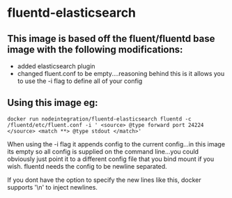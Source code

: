 # fluentd-elasticsearch
## This image is based off the fluent/fluentd base image with the following modifications:

* added elasticsearch plugin
* changed fluent.conf to be empty....reasoning behind this is it allows you to use the -i flag to define all of your config

## Using this image eg:

`docker run nodeintegration/fluentd-elasticsearch fluentd -c /fluentd/etc/fluent.conf -i '
<source>
@type forward
port 24224
</source>
<match **>
@type stdout
</match>'`

When using the -i flag it appends config to the current config...in this image its empty so all config is supplied on the command line...you could obviously just point it to a different config file that you bind mount if you wish.
fluentd needs the config to be newline separated.

If you dont have the option to specify the new lines like this, docker supports '\n' to inject newlines.
